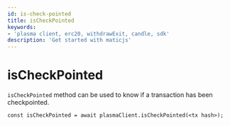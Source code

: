 ```yaml
---
id: is-check-pointed
title: isCheckPointed
keywords: 
- 'plasma client, erc20, withdrawExit, candle, sdk'
description: 'Get started with maticjs'
---
```


# isCheckPointed

`isCheckPointed` method can be used to know if a transaction has been checkpointed.

```
const isCheckPointed = await plasmaClient.isCheckPointed(<tx hash>);
```
